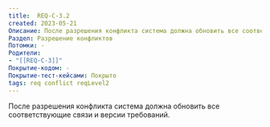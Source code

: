 ```yaml
---
title:  REQ-C-3.2
created: 2023-05-21
Описание: После разрешения конфликта система должна обновить все соответствующие связи и версии требований.
Раздел: Разрешение конфликтов 
Потомки: -
Родители: 
- "[[REQ-C-3]]"
Покрытие-кодом: -
Покрытие-тест-кейсами: Покрыто
tags: req conflict reqLevel2
---
```


После разрешения конфликта система должна обновить все соответствующие связи и версии требований.
